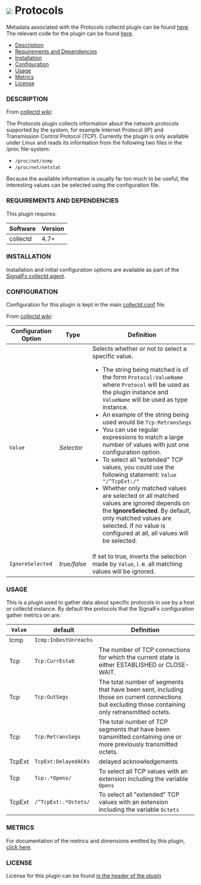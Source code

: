 # ![](https://github.com/signalfx/integrations/blob/master/collectd/img/integrations_collectd.png) Protocols

Metadata associated with the Protocols collectd plugin can be found [here](https://github.com/signalfx/integrations/tree/release/collectd-protocols). The relevant code for the plugin can be found [here](https://github.com/signalfx/collectd/blob/master/src/protocols.c).

- [Description](#description)
- [Requirements and Dependencies](#requirements-and-dependencies)
- [Installation](#installation)
- [Configuration](#configuration)
- [Usage](#usage)
- [Metrics](#metrics)
- [License](#license)

### DESCRIPTION

From [collectd wiki](https://collectd.org/wiki/index.php/Plugin:Protocols):

The Protocols plugin collects information about the network protocols supported by the system, for example Internet Protocol (IP) and Transmission Control Protocol (TCP). Currently the plugin is only available under Linux and reads its information from the following two files in the /proc file-system:

* `/proc/net/snmp`
* `/proc/net/netstat`

Because the available information is usually far too much to be useful, the interesting values can be selected using the configuration file.

### REQUIREMENTS AND DEPENDENCIES

This plugin requires:

| Software          | Version        |
|-------------------|----------------|
| collectd | 4.7+ |

### INSTALLATION

Installation and initial configuration options are available as part of the [SignalFx collectd agent](https://github.com/signalfx/integrations/tree/master/collectd).


### CONFIGURATION

Configuration for this plugin is kept in the main [collectd.conf](https://github.com/signalfx/integrations/blob/master/collectd/collectd.conf) file.

From [collectd wiki](https://collectd.org/documentation/manpages/collectd.conf.5.shtml#plugin_protocols):

| Configuration Option | Type | Definition |
|----------------------|------|------------|
| `Value` | _Selector_ | Selects whether or not to select a specific value. <ul><li>The string being matched is of the form `Protocol:ValueName` where `Protocol` will be used as the plugin instance and `ValueName` will be used as type instance. </li><li> An example of the string being used would be `Tcp:RetransSegs` </li><li> You can use regular expressions to match a large number of values with just one configuration option. </li><li> To select all "extended" TCP values, you could use the following statement: `Value "/^TcpExt:/"` </li><li> Whether only matched values are selected or all matched values are ignored depends on the **IgnoreSelected**. By default, only matched values are selected. If no value is configured at all, all values will be selected.</li></ui> |
| `IgnoreSelected` | _true/false_ | If set to true, inverts the selection made by `Value`, i. e. all matching values will be ignored. |


### USAGE

This is a plugin used to gather data about specific protocols in use by a host or collectd instance. By default the protocols that the SignalFx configuration gather metrics on are:

| `Value` | default | Definition |
|----------------------|------|------------|
| Icmp |`Icmp:InDestUnreachs`| |
|Tcp|`Tcp:CurrEstab`| The number of TCP connections for which the current state is either ESTABLISHED or CLOSE- WAIT. |
|Tcp| `Tcp:OutSegs` | The total number of segments that have been sent, including those on current connections but excluding those containing only retransmitted octets. |
|Tcp | `Tcp:RetransSegs` | The total number of TCP segments that have been transmitted containing one or more previously transmitted octets. |
|TcpExt | `TcpExt:DelayedACKs` | delayed acknowledgements |
|Tcp | `Tcp:.*Opens/`|  To select all TCP values with an extension including the variable `Opens`|
|TcpExt| `/^TcpExt:.*Octets/` |To select all "extended" TCP values with an extension including the variable `Octets` |


### METRICS

For documentation of the metrics and dimensions emitted by this plugin, [click here](./docs).

### LICENSE

License for this plugin can be found [in the header of the plugin](https://github.com/signalfx/collectd/blob/master/src/protocols.c)
